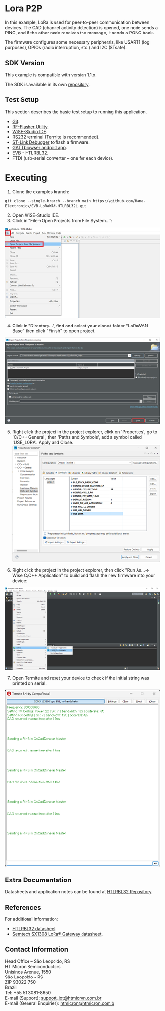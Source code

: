 # Lora P2P 

In this example, LoRa is used for peer-to-peer communication between devices. The CAD (channel activity detection) is opened, one node sends a PING, and if the other node receives the message, it sends a PONG back.

The firmware configures some necessary peripherals, like USART1 (log purposes), GPIOs (radio interruption, etc.) and I2C (STsafe).

## SDK Version
This example is compatible with version 1.1.x. 

The SDK is available in its own [repository](https://github.com/Hana-Electronics/HE-HTLRBL32L-SDK). 

## Test Setup

This section describes the basic test setup to running this application.

* [Git](https://git-scm.com/downloads).
* [RF-Flasher Utility](https://www.st.com/en/embedded-software/stsw-bnrgflasher.html).
* [WiSE-Studio IDE](https://www.st.com/en/embedded-software/stsw-wise-studio.html).
* RS232 terminal ([Termite](https://www.compuphase.com/software_termite.htm) is recommended).
* [ST-Link Debugger](https://www.st.com/en/development-tools/st-link-v2.html) to flash a firmware.
* [GATTbrowser android app](https://play.google.com/store/apps/details?id=com.renesas.ble.gattbrowser).
* EVB - HTLRBL32.
* FTDI (usb-serial converter – one for each device).

# Executing																					  

1. Clone the examples branch: <br/>

```
git clone --single-branch --branch main https://github.com/Hana-Electronics/EVB-LoRaWAN-HTLRBL32L.git
```

2. Open WiSE-Studio IDE. 
3. Click in "File->Open Projects from File System...": <br/>

 ![Alt text](../../docs/images/wiseopenproj1.jpg)



4. Click in "Directory...", find and select your cloned folder "LoRaWAN Base" then click "Finish" to open project. <br/>

![Alt text](../../docs/images/wiseopenproj2.jpg)


5. Right click the project in the project explorer, click on 'Properties', go to 'C/C++ General', then 'Paths and Symbols', add a symbol called 'USE_LORA'. Apply and Close. 
![Alt text](../../docs/images/create_symbol.png)

6. Right click the project in the project explorer, then click "Run As...-> Wise C/C++ Application" to build and flash the new firmware into your device: <br/>

![Alt text](../../docs/images/run.jpg)

7. Open Termite and reset your device to check if the initial string was printed on serial. <br/>

![Alt text](<../../docs/images/LoRa P2P.png>)

## Extra Documentation

Datasheets and application notes can be found at [HTLRBL32 Repository](https://github.com/htmicron/htlrbl32l).

## References

For additional information:

* [HTLRBL32 datasheet](https://www.st.com/resource/en/datasheet/hts221.pdf).
* [Semtech SX1308 LoRa® Gateway datasheet](https://www.mouser.com/datasheet/2/761/sx1308-1277867.pdf).


## Contact Information

Head Office – São Leopoldo, RS <br/>
HT Micron Semiconductors <br/>
Unisinos Avenue, 1550 <br/>
São Leopoldo - RS <br/>
ZIP 93022-750 <br/>
Brazil <br/>
Tel: +55 51 3081-8650 <br/>
E-mail (Support): support_iot@htmicron.com.br <br/>
E-mail (General Enquiries): htmicron@htmicron.com.b <br/>
